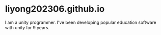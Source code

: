 # liyong202306.github.io
I am a unity programmer. I've been developing popular education software with unity for 9 years.
